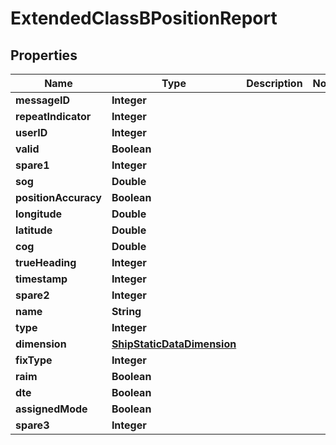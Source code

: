 

# ExtendedClassBPositionReport


## Properties

| Name | Type | Description | Notes |
|------------ | ------------- | ------------- | -------------|
|**messageID** | **Integer** |  |  |
|**repeatIndicator** | **Integer** |  |  |
|**userID** | **Integer** |  |  |
|**valid** | **Boolean** |  |  |
|**spare1** | **Integer** |  |  |
|**sog** | **Double** |  |  |
|**positionAccuracy** | **Boolean** |  |  |
|**longitude** | **Double** |  |  |
|**latitude** | **Double** |  |  |
|**cog** | **Double** |  |  |
|**trueHeading** | **Integer** |  |  |
|**timestamp** | **Integer** |  |  |
|**spare2** | **Integer** |  |  |
|**name** | **String** |  |  |
|**type** | **Integer** |  |  |
|**dimension** | [**ShipStaticDataDimension**](ShipStaticDataDimension.md) |  |  |
|**fixType** | **Integer** |  |  |
|**raim** | **Boolean** |  |  |
|**dte** | **Boolean** |  |  |
|**assignedMode** | **Boolean** |  |  |
|**spare3** | **Integer** |  |  |



